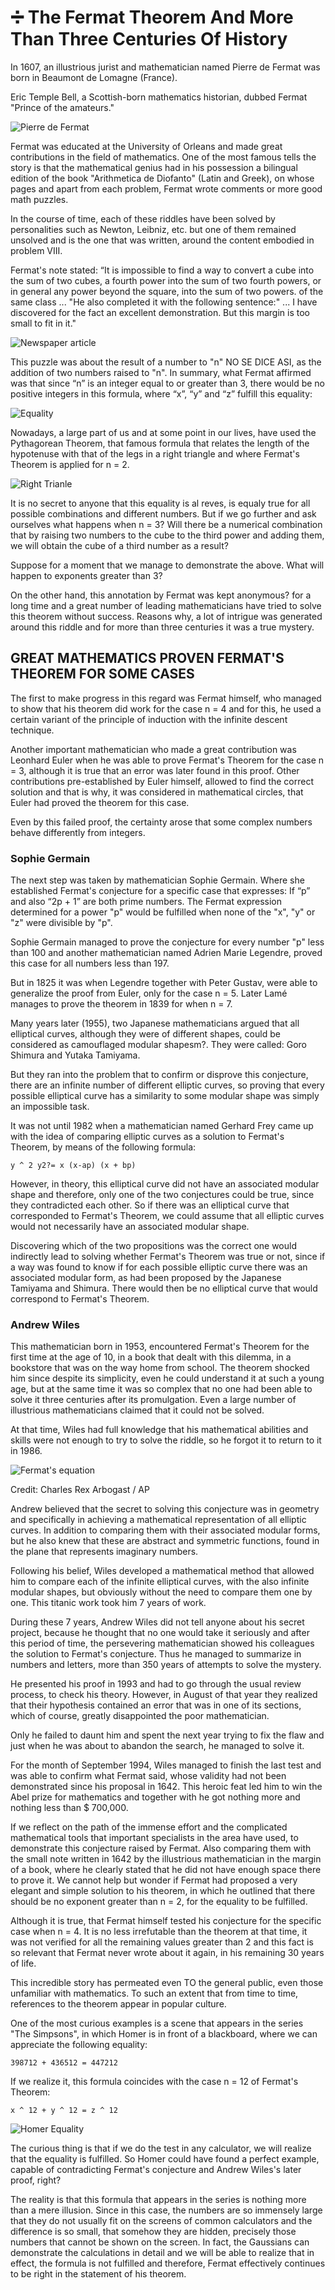 # ➗ The Fermat Theorem And More Than Three Centuries Of History

In 1607, an illustrious jurist and mathematician named Pierre de Fermat was born
in Beaumont de Lomagne (France).

Eric Temple Bell, a Scottish-born mathematics historian, dubbed Fermat "Prince
of the amateurs."

![Pierre de Fermat](_static/images/fermat/fermat.jpg)

Fermat was educated at the University of Orleans and made great contributions in
the field of mathematics. One of the most famous tells the story is that the
mathematical genius had in his possession a bilingual edition of the book
"Arithmetica de Diofanto" (Latin and Greek), on whose pages and apart from each
problem, Fermat wrote comments or more good math puzzles.

In the course of time, each of these riddles have been solved by personalities
such as Newton, Leibniz, etc. but one of them remained unsolved and is the one
that was written, around the content embodied in problem VIII.

Fermat's note stated: “It is impossible to find a way to convert a cube into the
sum of two cubes, a fourth power into the sum of two fourth powers, or in
general any power beyond the square, into the sum of two powers. of the same
class ... "He also completed it with the following sentence:" ... I have
discovered for the fact an excellent demonstration. But this margin is too small
to fit in it."

![Newspaper article](_static/images/fermat/newspaper.png)

This puzzle was about the result of a number to "n" NO SE DICE ASI, as the
addition of two numbers raised to "n". In summary, what Fermat affirmed was that
since “n” is an integer equal to or greater than 3, there would be no positive
integers in this formula, where “x”, “y” and “z” fulfill this equality:

![Equality](_static/images/fermat/equality.png)

Nowadays, a large part of us and at some point in our lives, have used the
Pythagorean Theorem, that famous formula that relates the length of the
hypotenuse with that of the legs in a right triangle and where Fermat's Theorem
is applied for n = 2.

![Right Trianle](_static/images/fermat/right-triangle.png)

It is no secret to anyone that this equality is al reves, is equaly true for all
possible combinations and different numbers. But if we go further and ask
ourselves what happens when n = 3? Will there be a numerical combination that by
raising two numbers to the cube to the third power and adding them, we will
obtain the cube of a third number as a result?

Suppose for a moment that we manage to demonstrate the above. What will happen
to exponents greater than 3?

On the other hand, this annotation by Fermat was kept anonymous? for a long time
and a great number of leading mathematicians have tried to solve this theorem
without success. Reasons why, a lot of intrigue was generated around this riddle
and for more than three centuries it was a true mystery.

## GREAT MATHEMATICS PROVEN FERMAT'S THEOREM FOR SOME CASES

The first to make progress in this regard was Fermat himself, who managed to
show that his theorem did work for the case n = 4 and for this, he used a
certain variant of the principle of induction with the infinite descent
technique.

Another important mathematician who made a great contribution was Leonhard Euler
when he was able to prove Fermat's Theorem for the case n = 3, although it is
true that an error was later found in this proof. Other contributions
pre-established by Euler himself, allowed to find the correct solution and that
is why, it was considered in mathematical circles, that Euler had proved the
theorem for this case.

Even by this failed proof, the certainty arose that some complex numbers behave
differently from integers.

### Sophie Germain

The next step was taken by mathematician Sophie Germain. Where she established
Fermat's conjecture for a specific case that expresses: If “p” and also “2p + 1”
are both prime numbers. The Fermat expression determined for a power "p" would
be fulfilled when none of the "x", "y" or "z" were divisible by "p".

Sophie Germain managed to prove the conjecture for every number "p" less than
100 and another mathematician named Adrien Marie Legendre, proved this case for
all numbers less than 197.

But in 1825 it was when Legendre together with Peter Gustav, were able to
generalize the proof from Euler, only for the case n = 5. Later Lamé manages to
prove the theorem in 1839 for when n = 7.

Many years later (1955), two Japanese mathematicians argued that all elliptical
curves, although they were of different shapes, could be considered as
camouflaged modular shapesm?. They were called: Goro Shimura and Yutaka
Tamiyama.

But they ran into the problem that to confirm or disprove this conjecture, there
are an infinite number of different elliptic curves, so proving that every
possible elliptical curve has a similarity to some modular shape was simply an
impossible task.

It was not until 1982 when a mathematician named Gerhard Frey came up with the
idea of ​​comparing elliptic curves as a solution to Fermat's Theorem, by means
of the following formula:

```
y ^ 2 y2?= x (x-ap) (x + bp)
```

However, in theory, this elliptical curve did not have an associated modular
shape and therefore, only one of the two conjectures could be true, since they
contradicted each other. So if there was an elliptical curve that corresponded
to Fermat's Theorem, we could assume that all elliptic curves would not
necessarily have an associated modular shape.

Discovering which of the two propositions was the correct one would indirectly
lead to solving whether Fermat's Theorem was true or not, since if a way was
found to know if for each possible elliptic curve there was an associated
modular form, as had been proposed by the Japanese Tamiyama and Shimura. There
would then be no elliptical curve that would correspond to Fermat's Theorem.

### Andrew Wiles

This mathematician born in 1953, encountered Fermat's Theorem for the first time
at the age of 10, in a book that dealt with this dilemma, in a bookstore that
was on the way home from school. The theorem shocked him since despite its
simplicity, even he could understand it at such a young age, but at the same
time it was so complex that no one had been able to solve it three centuries
after its promulgation. Even a large number of illustrious mathematicians
claimed that it could not be solved.

At that time, Wiles had full knowledge that his mathematical abilities and
skills were not enough to try to solve the riddle, so he forgot it to return to
it in 1986.

![Fermat's equation](_static/images/fermat/fermat-equation.png)

Credit: Charles Rex Arbogast / AP

Andrew believed that the secret to solving this conjecture was in geometry and
specifically in achieving a mathematical representation of all elliptic curves.
In addition to comparing them with their associated modular forms, but he also
knew that these are abstract and symmetric functions, found in the plane that
represents imaginary numbers.

Following his belief, Wiles developed a mathematical method that allowed him to
compare each of the infinite elliptical curves, with the also infinite modular
shapes, but obviously without the need to compare them one by one. This titanic
work took him 7 years of work.

During these 7 years, Andrew Wiles did not tell anyone about his secret project,
because he thought that no one would take it seriously and after this period of
time, the persevering mathematician showed his colleagues the solution to
Fermat's conjecture. Thus he managed to summarize in numbers and letters, more
than 350 years of attempts to solve the mystery.

He presented his proof in 1993 and had to go through the usual review process,
to check his theory. However, in August of that year they realized that their
hypothesis contained an error that was in one of its sections, which of course,
greatly disappointed the poor mathematician.

Only he failed to daunt him and spent the next year trying to fix the flaw and
just when he was about to abandon the search, he managed to solve it.

For the month of September 1994, Wiles managed to finish the last test and was
able to confirm what Fermat said, whose validity had not been demonstrated since
his proposal in 1642. This heroic feat led him to win the Abel prize for
mathematics and together with he got nothing more and nothing less than $
700,000.

If we reflect on the path of the immense effort and the complicated mathematical
tools that important specialists in the area have used, to demonstrate this
conjecture raised by Fermat. Also comparing them with the small note written in
1642 by the illustrious mathematician in the margin of a book, where he clearly
stated that he did not have enough space there to prove it. We cannot help but
wonder if Fermat had proposed a very elegant and simple solution to his theorem,
in which he outlined that there should be no exponent greater than n = 2, for
the equality to be fulfilled.

Although it is true, that Fermat himself tested his conjecture for the specific
case when n = 4. It is no less irrefutable than the theorem at that time, it was
not verified for all the remaining values greater than 2 and this fact is so
relevant that Fermat never wrote about it again, in his remaining 30 years of
life.

This incredible story has permeated even TO the general public, even those
unfamiliar with mathematics. To such an extent that from time to time,
references to the theorem appear in popular culture.

One of the most curious examples is a scene that appears in the series "The
Simpsons", in which Homer is in front of a blackboard, where we can appreciate
the following equality:

```
398712 + 436512 = 447212
```

If we realize it, this formula coincides with the case n = 12 of Fermat's
Theorem:

```
x ^ 12 + y ^ 12 = z ^ 12
```

![Homer Equality](_static/images/fermat/fermat-homer.png)

The curious thing is that if we do the test in any calculator, we will realize
that the equality is fulfilled. So Homer could have found a perfect example,
capable of contradicting Fermat's conjecture and Andrew Wiles's later proof,
right?

The reality is that this formula that appears in the series is nothing more than
a mere illusion. Since in this case, the numbers are so immensely large that
they do not usually fit on the screens of common calculators and the difference
is so small, that somehow they are hidden, precisely those numbers that cannot
be shown on the screen. In fact, the Gaussians can demonstrate the calculations
in detail and we will be able to realize that in effect, the formula is not
fulfilled and therefore, Fermat effectively continues to be right in the
statement of his theorem.
